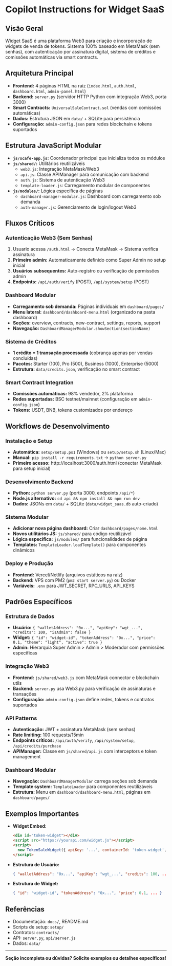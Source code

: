 # Copilot Instructions for Widget SaaS

## Visão Geral
Widget SaaS é uma plataforma Web3 para criação e incorporação de widgets de venda de tokens. Sistema 100% baseado em MetaMask (sem senhas), com autenticação por assinatura digital, sistema de créditos e comissões automáticas via smart contracts.

## Arquitetura Principal
- **Frontend:** 4 páginas HTML na raiz (`index.html`, `auth.html`, `dashboard.html`, `admin-panel.html`)
- **Backend:** `server.py` (servidor HTTP Python com integração Web3, porta 3000)
- **Smart Contracts:** `UniversalSaleContract.sol` (vendas com comissões automáticas)
- **Dados:** Estrutura JSON em `data/` + SQLite para persistência
- **Configuração:** `admin-config.json` para redes blockchain e tokens suportados

## Estrutura JavaScript Modular
- **`js/xcafe-app.js`:** Coordenador principal que inicializa todos os módulos
- **`js/shared/`:** Utilitários reutilizáveis
  - `web3.js`: Integração MetaMask/Web3
  - `api.js`: Classe APIManager para comunicação com backend
  - `auth.js`: Sistema de autenticação Web3
  - `template-loader.js`: Carregamento modular de componentes
- **`js/modules/`:** Lógica específica de páginas
  - `dashboard-manager-modular.js`: Dashboard com carregamento sob demanda
  - `auth-manager.js`: Gerenciamento de login/logout Web3

## Fluxos Críticos

### Autenticação Web3 (Sem Senhas)
1. Usuario acessa `/auth.html` → Conecta MetaMask → Sistema verifica assinatura
2. **Primeiro admin:** Automaticamente definido como Super Admin no setup inicial
3. **Usuários subsequentes:** Auto-registro ou verificação de permissões admin
4. **Endpoints:** `/api/auth/verify` (POST), `/api/system/setup` (POST)

### Dashboard Modular
- **Carregamento sob demanda:** Páginas individuais em `dashboard/pages/`
- **Menu lateral:** `dashboard/dashboard-menu.html` (organizado na pasta dashboard)
- **Seções:** overview, contracts, new-contract, settings, reports, support
- **Navegação:** `DashboardManagerModular.showSection(sectionName)`

### Sistema de Créditos
- **1 crédito = 1 transação processada** (cobrança apenas por vendas concluídas)
- **Pacotes:** Starter (100), Pro (500), Business (1000), Enterprise (5000)
- **Estrutura:** `data/credits.json`, verificação no smart contract

### Smart Contract Integration
- **Comissões automáticas:** 98% vendedor, 2% plataforma
- **Redes suportadas:** BSC testnet/mainnet (configuração em `admin-config.json`)
- **Tokens:** USDT, BNB, tokens customizados por endereço

## Workflows de Desenvolvimento

### Instalação e Setup
- **Automática:** `setup/setup.ps1` (Windows) ou `setup/setup.sh` (Linux/Mac)
- **Manual:** `pip install -r requirements.txt` → `python server.py`
- **Primeiro acesso:** http://localhost:3000/auth.html (conectar MetaMask para setup inicial)

### Desenvolvimento Backend
- **Python:** `python server.py` (porta 3000, endpoints `/api/*`)
- **Node.js alternativo:** `cd api && npm install && npm run dev`
- **Dados:** JSONs em `data/` + SQLite (`data/widget_saas.db` auto-criado)

### Sistema Modular
- **Adicionar nova página dashboard:** Criar `dashboard/pages/nome.html`
- **Novos utilitários JS:** `js/shared/` para código reutilizável
- **Lógica específica:** `js/modules/` para funcionalidades de página
- **Templates:** `TemplateLoader.loadTemplate()` para componentes dinâmicos

### Deploy e Produção
- **Frontend:** Vercel/Netlify (arquivos estáticos na raiz)
- **Backend:** VPS com PM2 (`pm2 start server.py`) ou Docker
- **Variáveis:** `.env` para JWT_SECRET, RPC_URLS, API_KEYS

## Padrões Específicos

### Estrutura de Dados
- **Usuário:** `{ "walletAddress": "0x...", "apiKey": "wgt_...", "credits": 100, "isAdmin": false }`
- **Widget:** `{ "id": "widget-id", "tokenAddress": "0x...", "price": 0.1, "theme": "light", "active": true }`
- **Admin:** Hierarquia Super Admin > Admin > Moderador com permissões específicas

### Integração Web3
- **Frontend:** `js/shared/web3.js` com MetaMask connector e blockchain utils
- **Backend:** `server.py` usa Web3.py para verificação de assinaturas e transações
- **Configuração:** `admin-config.json` define redes, tokens e contratos suportados

### API Patterns
- **Autenticação:** JWT + assinatura MetaMask (sem senhas)
- **Rate limiting:** 100 requests/15min
- **Endpoints críticos:** `/api/auth/verify`, `/api/system/setup`, `/api/credits/purchase`
- **APIManager:** Classe em `js/shared/api.js` com interceptors e token management

### Dashboard Modular
- **Navegação:** `DashboardManagerModular` carrega seções sob demanda
- **Template system:** `TemplateLoader` para componentes reutilizáveis
- **Estrutura:** Menu em `dashboard/dashboard-menu.html`, páginas em `dashboard/pages/`

## Exemplos Importantes
- **Widget Embed:**
  ```html
  <div id="token-widget"></div>
  <script src="https://yourapi.com/widget.js"></script>
  <script>
    new TokenSaleWidget({ apiKey: '...', containerId: 'token-widget', theme: 'light' });
  </script>
  ```
- **Estrutura de Usuário:**
  ```json
  { "walletAddress": "0x...", "apiKey": "wgt_...", "credits": 100, ... }
  ```
- **Estrutura de Widget:**
  ```json
  { "id": "widget-id", "tokenAddress": "0x...", "price": 0.1, ... }
  ```

## Referências
- Documentação: `docs/`, README.md
- Scripts de setup: `setup/`
- Contratos: `contracts/`
- API: `server.py`, `api/server.js`
- Dados: `data/`

---
**Seção incompleta ou dúvidas? Solicite exemplos ou detalhes específicos!**
